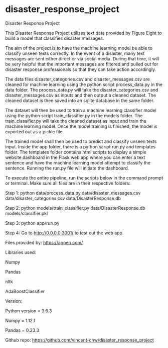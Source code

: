 # disaster_response_project
Disaster Response Project

This Disaster Response Project utilizes text data provided by Figure Eight to build a model that classifies disaster messages. 

The aim of the project is to have the machine learning model be able to classify unseen texts correctly. In the event of a disaster, many text messages are sent either direct or via social media. During that time, it will be very helpful that the important messages are filtered and pulled out for disaster response professionals so that they can take action accordingly. 

The data files disaster_categories.csv and disaster_messages.csv are cleaned for machine learning using the python script process_data.py in the data folder. The process_data.py will take the disaster_categories.csv and disaster_messages.csv as inputs and then output a cleaned dataset. The cleaned dataset is then saved into an sqlite database in the same folder. 

The dataset will then be used to train a machine learning classifier model using the python script train_classifier.py in the models folder. The train_classifier.py will take the cleaned dataset as input and train the machine learning model. Once the model training is finished, the model is exported out as a pickle file. 

The trained model shall then be used to predict and classify unseen texts input. Inside the app folder, there is a python script run.py and templates folder. The templates folder contains html scripts to display a simple website dashboard in the Flask web app where you can enter a text sentence and have the machine learning model attempt to classify the sentence. Running the run.py file will initiate the dashboard. 

To execute the entire pipeline, run the scripts below in the command prompt or terminal. Make sure all files are in their respective folders:

Step 1:
python data/process_data.py data/disaster_messages.csv data/disaster_categories.csv data/DisasterResponse.db

Step 2:
python models/train_classifier.py data/DisasterResponse.db models/classifier.pkl

Step 3:
python app/run.py

Step 4:
Go to http://0.0.0.0:3001/ to test out the web app. 

Files provided by:
https://appen.com/

Libraries used:

Numpy

Pandas

nltk

AdaBoostClassifier

Version:

Python version = 3.6.3

Numpy = 1.12.1

Pandas = 0.23.3

Github repo:
https://github.com/vincent-chw/disaster_response_project
